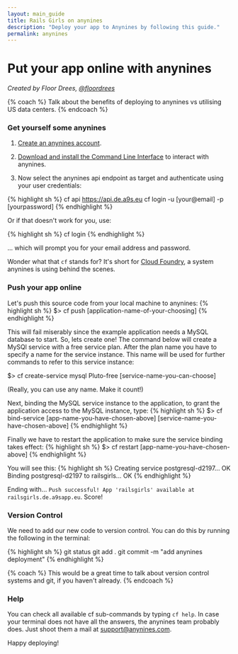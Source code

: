 ```yaml
---
layout: main_guide
title: Rails Girls on anynines
description: "Deploy your app to Anynines by following this guide."
permalink: anynines
---
```


# Put your app online with anynines

*Created by Floor Drees, [@floordrees](https://twitter.com/floordrees)*

{% coach %}
Talk about the benefits of deploying to anynines vs utilising US data centers.
{% endcoach %}

### Get yourself some anynines

1. [Create an anynines account](https://anynines.com/).

2. [Download and install the Command Line Interface](https://anynines.zendesk.com/entries/60241846-How-to-install-the-CLI-v6) to interact with anynines.

3. Now select the anynines api endpoint as target and authenticate using your user credentials:

{% highlight sh %}
cf api https://api.de.a9s.eu
cf login -u [your@email] -p [yourpassword]
{% endhighlight %}


Or if that doesn't work for you, use:

{% highlight sh %}
cf login
{% endhighlight %}

... which will prompt you for your email address and password.

Wonder what that `cf` stands for? It's short for [Cloud Foundry](https://www.cloudfoundry.com/), a system anynines is using behind the scenes.

### Push your app online

Let's push this source code from your local machine to anynines:
{% highlight sh %}
$> cf push [application-name-of-your-choosing]
{% endhighlight %}

This will fail miserably since the example application needs a MySQL database to start. So, lets create one! The command below will create a MySQl service with a free service plan. After the plan name you have to specify a name for the service instance. This name will be used for further commands to refer to this service instance:

$> cf create-service mysql Pluto-free [service-name-you-can-choose]

(Really, you can use any name. Make it count!)

Next, binding the MySQL service instance to the application, to grant the application access to the MySQL instance, type:
{% highlight sh %}
$> cf bind-service [app-name-you-have-chosen-above] [service-name-you-have-chosen-above]
{% endhighlight %}

Finally we have to restart the application to make sure the service binding takes effect:
{% highlight sh %}
$> cf restart [app-name-you-have-chosen-above]
{% endhighlight %}

You will see this:
{% highlight sh %}
Creating service postgresql-d2197... OK
Binding postgresql-d2197 to railsgirls... OK
{% endhighlight %}

Ending with... `Push successful! App 'railsgirls' available at railsgirls.de.a9sapp.eu`. Score!

### Version Control

We need to add our new code to version control. You can do this by running the following in the terminal:

{% highlight sh %}
git status
git add .
git commit -m "add anynines deployment"
{% endhighlight %}

{% coach %}
This would be a great time to talk about version control systems and git, if you haven't already.
{% endcoach %}

### Help

You can check all available cf sub-commands by typing `cf help`.
In case your terminal does not have all the answers, the anynines team probably does. Just shoot them a mail at support@anynines.com.

Happy deploying!
